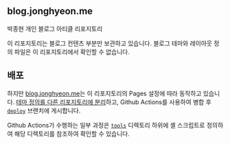 blog.jonghyeon.me
---

박종현 개인 블로그 아티클 리포지토리

이 리포지토리는 블로그 컨텐츠 부분만 보관하고 있습니다. 블로그 테마와 레이아웃 정의 파일은 이 리포지토리에서 확인할 수 없습니다.  

## 배포
하지만 [blog.jonghyeon.me](https://blog.jonghyeon.me)는 이 리포지토리의 Pages 설정에 따라 동작하고 있습니다. [테마 정의를 다른 리포지토리에 분리](./tools.conf)하고, Github Actions를 사용하여 병합 후 [`deploy`](https://github.com/ShapeLayer/blog.jonghyeon.me/tree/deploy) 브랜치에 게시합니다.  

Github Actions가 수행하는 일부 과정은 [`tools`](./tools/) 디렉토리 하위에 셸 스크립트로 정의하여 해당 디렉토리를 참조하여 확인할 수 있습니다.  
